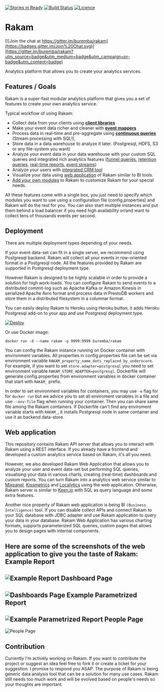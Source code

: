 [![Stories in Ready](https://badge.waffle.io/buremba/rakam.png?label=ready&title=Ready)](https://waffle.io/buremba/rakam)
[![Build Status](https://travis-ci.org/buremba/rakam.svg?branch=master)](https://travis-ci.org/buremba/rakam)
[![Licence](https://img.shields.io/hexpm/l/plug.svg)](http://www.apache.org/licenses/LICENSE-2.0)

Rakam
=======

[![Join the chat at https://gitter.im/buremba/rakam](https://badges.gitter.im/Join%20Chat.svg)](https://gitter.im/buremba/rakam?utm_source=badge&utm_medium=badge&utm_campaign=pr-badge&utm_content=badge)

Analytics platform that allows you to create your analytics services.

Features / Goals
------------
Rakam is a super-fast modular analytics platform that gives you a set of features to create your own analytics service.

Typical workflow of using Rakam:
* Collect data from your clients using **[client libraries](https://getrakam/doc/Client_Libraries)**
* Make your event data richer and cleaner with **[event mappers](https://getrakam/doc/Event-Mappers)**
* Process data in real-time and pre-aggregate using **[continuous queries](https://getrakam/doc)** (Stream processing with SQL!),
* Store data in a data warehouse to analyze it later. (Postgresql, HDFS, S3 or any file-system you want)
* Analyze your event data in your data warehouse with your custom SQL queries and integrated rich analytics features ([funnel queries](https://getrakam.com), [retention queries](https://getrakam.com), [real-time reports](https://getrakam.com), [event streams](https://getrakam.com))
* Analyze your users with [integrated CRM tool]()
* Visualize your data using [web application]() of Rakam similar to BI tools.
* [Add your own modules]() to Rakam to customize Rakam for your special needs.

All these features come with a single box, you just need to specify which modules you want to use using a configuration file (config.properties) and Rakam will do the rest for you.
You can also start multiple instances and put them behind a load balancer if you need high availability or/and want to collect tens of thousands events per second.

Deployment
------------
There are multiple deployment types depending of your needs.

If your event data-set can fit in a single server, we recommend using Postgresql backend. Rakam will collect all your events in row-oriented format in a Postgresql node. All the features provided by Rakam are supported in Postgresql deployment type.

However Rakam is designed to be highly scalable in order to provide a solution for high work-loads. You can configure Rakam to send events to a distributed commit-log such as Apache Kafka or Amazon Kinesis in serialized Apache Avro format and process data in PrestoDB workers and store them in a distributed filesystem in a columnar format.

You can easily deploy Rakam to Heroku using Heroku button, it adds Heroku Postgresql add-on to your app and use Postgresql deployment type.

[![Deploy](https://www.herokucdn.com/deploy/button.png)](https://heroku.com/deploy)

Or use Docker image:

    docker run -d --name rakam -p 9999:9999 buremba/rakam
    
You can config the Rakam instance running on Docker container with environment variables. All properties in config.properties file can be set via environment variable `RAKAM_property_name_dots_replaced_by_underscore`. For example, if you want to set `store.adapter=postgresql` you need to set environment variable `RAKAM_STORE_ADAPTER=postgresql`. Dockerfile will generate config.properties from environment variables in docker container that start with `RAKAM_` prefix.

In order to set environment variables for containers, you may use `-e` flag for for `docker run` but we advice you to set all enviroment variables in a file and use  `--env-file` flag when running your container. Then you can share same file among the Rakam containers.
If Dockerfile can't find any enviroment variable starts with `RAKAM_`, it installs Postgresql node in same container and use it as backend data-store.

Web application
------------
This repository contains Rakam API server that allows you to interact with Rakam using a REST interface. If you already have a frontend and developed a custom analytics service based on Rakam, it's all you need.

However, we also developed Rakam Web Application that allows you to analyze your user and event data-set but performing SQL queries, visualising your data in various charts, creating (real-time) dashboards and custom reports. You can turn Rakam into a analytics web service similar to [Mixpanel](https://mixpanel.com), [Kissmetrics](https://kissmetrics.com) and [Localytics](https://localytics.com) using the web application. Otherwise, Rakam server is similar to [Keen.io](http://keen.io) with SQL as query language and some extra features.

Another nice property of Rakam web application is being BI `(Business Intelligence)` tool. If you can disable collect APIs and connect Rakam to your SQL database with JDBC adapter and use Rakam application to query your data in your database. Rakam Web Application has various charting formats, supports parameterized SQL queries, custom pages that allows you to design pages with internal components.

Here are some of the screenshots of the web application to give you the taste of Rakam:
Example Report
-----
![Example Report](https://cloud.githubusercontent.com/assets/82745/10379265/1ea20b6e-6e16-11e5-86e5-22561c73228e.png)
Dashboard Page
-----
![Dashboards Page](https://cloud.githubusercontent.com/assets/82745/10379255/1e082f9e-6e16-11e5-81bd-368a4a7c2aa1.png)
Example Parametrized Report
-----
![Example Parametrized Report](https://cloud.githubusercontent.com/assets/82745/10375761/efa2f368-6e02-11e5-8db4-2ecad5024f60.png)
People Page
-----
![People Page](https://cloud.githubusercontent.com/assets/82745/10379256/1e11c694-6e16-11e5-8a49-5eee6e74f112.png)


Contribution
------------
Currently I'm actively working on Rakam. If you want to contribute the project or suggest an idea feel free to fork it or create a ticket for your suggestion. I promise to respond you ASAP.
The purpose of Rakam is being generic data analysis tool that can be a solution for many use cases. Rakam still needs too much work and will be evolved based on people's needs so your thoughts are important.
